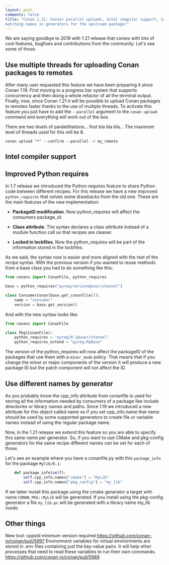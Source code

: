 ```yaml
---
layout: post
comments: false
title: "Conan 1.21: Faster parallel uploads, Intel compiler support, improved Python requires and
matching names in generators for the upstream package!"
---
```


We are saying goodbye to 2019 with 1.21 release that comes with lots of cool features, bugfixes and
contributions from the community. Let's see some of those.

## Use multiple threads for uploading Conan packages to remotes

After many user requested this feature we have been preparing it since Conan 1.19. First moving to a
progress bar system that supports concurrency and then doing a whole refactor of all the terminal
output. Finally, now, since Conan 1.21 it will be possible to upload Conan packages to remotes faster
thanks to the use of multiple threads. To activate this feature you just have to add the `--parallel`
argument to the `conan upload` command and everything will work out of the box.

There are two levels of paralellitations... first bla bla bla... The maximum level of threads used
for this will be 8.

```
conan upload "*" --confirm --parallel -r my_remote
```

## Intel compiler support



## Improved Python requires

In 1.7 release we introduced the Python requires feature to share Python code between different recipes.
For this release we have a new improved `python_requires` that solves some drawbacks from the old one.
These are the main features of the new implementation:

 * **PackageID modification**. Now python_requires will affect the consumers package_id.

 * **Class attribute**. The syntax declares a class attribute instead of a module function call so
   that recipes are cleaner.

 * **Locked in lockfiles**. Now the python_requires will be part of the information stored in the
   lockfiles.

As we said, the syntax now is easier and more aligned with the rest of the recipe syntax. With the
previous version if you wanted to reuse methods from a base class you had to do something like this:

```python
from conans import ConanFile, python_requires

base = python_requires("pyreq/version@user/channel")

class ConsumerConan(base.get_conanfile()):
    name = "consumer"
    version = base.get_version()
```

And with the new syntax looks like:

```python
from conans import ConanFile

class Pkg(ConanFile):
    python_requires = "pyreq/0.1@user/channel"
    python_requires_extend = "pyreq.MyBase"
```

The version of the python_requires will now affect the packageID of the packages that use them with a
`minor_mode` policy. That means that if you change the minor or major components of the version it
will produce a new package ID but the patch component will not affect the ID.


## Use different names by generator

As you probably know the cpp_info attribute from conanfile is used for storing all the information
needed by consumers of a package like include directories or library names and paths. Since 1.19 we
introduced a new attribute for this object called name so if you set cpp_info.name that name should
be used by some supported generators to create file or variable names instead of using the regular
package name.

Now, in the 1.21 release we extend this feature so you are able to specify this same name per
generator. So, if you want to use CMake and pkg-config generators for the same recipe different names
can be set for each of those.

Let's see an example where you have a conanfile.py with this `package_info` for the package `Mylib/0.1`:

```python
    def package_info(self):
        self.cpp_info.names["cmake"] = "MyLib"
        self.cpp_info.names["pkg_config"] = "my_lib"
```

If we latter install this package using the cmake generator a target with name `CONAN_PKG::MyLib` will
be generated. If you install using the pkg-config generator a file `my_lib.pc` will be generated with a
library name my_lib inside.

## Other things

New tool: cppstd minimum version required https://github.com/conan-io/conan/pull/5997
Environment variables for virtual environments are stored in .env files containing just the key-value pairs. It will help other processes that need to read these variables to run their own commands. https://github.com/conan-io/conan/pull/5989

